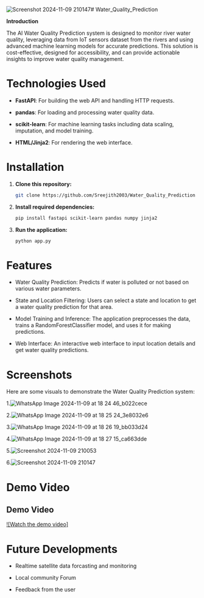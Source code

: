![Screenshot 2024-11-09 210147](https://github.com/user-attachments/assets/9891fc46-6190-4ed4-9ec0-2d0c028fe1c5)# Water_Quality_Prediction

**Introduction**

The AI Water Quality Prediction system is designed to monitor river water quality, leveraging data from IoT sensors dataset from the rivers and using advanced machine learning models for accurate predictions. This solution is cost-effective, designed for accessibility, and can provide actionable insights to improve water quality management.

# Technologies Used

- **FastAPI**: For building the web API and handling HTTP requests.
  
- **pandas**: For loading and processing water quality data.
  
- **scikit-learn**: For machine learning tasks including data scaling, imputation, and model training.
  
- **HTML/Jinja2**: For rendering the web interface.

# Installation

1. **Clone this repository:**

    ```bash
    git clone https://github.com/Sreejith2003/Water_Quality_Prediction
    ```

2. **Install required dependencies:**

    ```bash
    pip install fastapi scikit-learn pandas numpy jinja2
    
    ```

4. **Run the application:**

    ```bash
    python app.py
    
    ```


# Features

- Water Quality Prediction: Predicts if water is polluted or not based on various water parameters.
  
- State and Location Filtering: Users can select a state and location to get a water quality prediction for that area.
  
- Model Training and Inference: The application preprocesses the data, trains a RandomForestClassifier model, and uses it for making predictions.
  
- Web Interface: An interactive web interface to input location details and get water quality predictions.

# Screenshots
Here are some visuals to demonstrate the Water Quality Prediction system:

1.![WhatsApp Image 2024-11-09 at 18 24 46_b022cece](https://github.com/user-attachments/assets/3156971e-726e-4b14-9ddf-e7f95e2fdb2b)

2.![WhatsApp Image 2024-11-09 at 18 25 24_3e8032e6](https://github.com/user-attachments/assets/cb86e021-9942-4c77-9155-462b81e7f175)

3.![WhatsApp Image 2024-11-09 at 18 26 19_bb033d24](https://github.com/user-attachments/assets/79766ea8-279b-440e-87ef-c84e5107fb45)

4.![WhatsApp Image 2024-11-09 at 18 27 15_ca663dde](https://github.com/user-attachments/assets/1a23c2c0-c6e1-48ea-8fbd-6ee72ca6f58e)

5.![Screenshot 2024-11-09 210053](https://github.com/user-attachments/assets/bbd9aba5-d5af-4a2b-a2e2-754cfff0992e)

6.![Screenshot 2024-11-09 210147](https://github.com/user-attachments/assets/42ccdd88-0a22-4c44-9ee6-e8b98b786af0)

# Demo Video

## Demo Video

[![Watch the demo video]](videos/VultrHackathon.mp4)



# Future Developments

- Realtime satellite data forcasting and monitoring
  
- Local community Forum
  
- Feedback from the user



